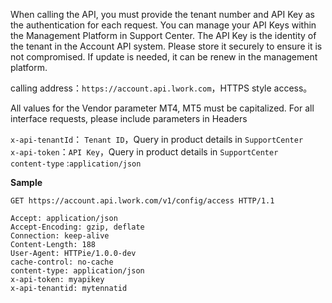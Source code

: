 When calling the API, you must provide the tenant number and API Key as the authentication for each request. You can manage your API Keys within the Management Platform in Support Center. 
The API Key is the identity of the tenant in the Account API system. Please store it securely to ensure it is not compromised. If update is needed, it can be renew in the management platform.



calling address：`https://account.api.lwork.com`，HTTPS style access。


All values for the Vendor parameter MT4, MT5 must be capitalized.
For all interface requests, please include parameters in Headers


`x-api-tenantId`： `Tenant ID`，Query in product details in `SupportCenter` 
<br  />
`x-api-token`：`API Key`，Query in product details in `SupportCenter`
<br  />
`content-type` :`application/json`
<br  />

**Sample**

```http
GET https://account.api.lwork.com/v1/config/access HTTP/1.1

Accept: application/json
Accept-Encoding: gzip, deflate
Connection: keep-alive
Content-Length: 188
User-Agent: HTTPie/1.0.0-dev
cache-control: no-cache
content-type: application/json
x-api-token: myapikey
x-api-tenantid: mytennatid
```


